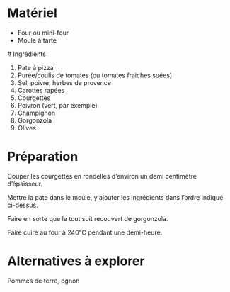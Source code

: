 # Matériel

* Four ou mini-four
* Moule à tarte

# Ingrédients

1. Pate à pizza
2. Purée/coulis de tomates (ou tomates fraiches suées)
3. Sel, poivre, herbes de provence
4. Carottes rapées
5. Courgettes
6. Poivron (vert, par exemple)
7. Champignon
8. Gorgonzola
9. Olives

# Préparation

Couper les courgettes en rondelles d’environ un demi centimètre d’épaisseur.

Mettre la pate dans le moule, y ajouter les ingrédients dans l’ordre
indiqué ci-dessus.

Faire en sorte que le tout soit recouvert de gorgonzola.

Faire cuire au four à 240°C pendant une demi-heure.


# Alternatives à explorer

Pommes de terre, ognon
